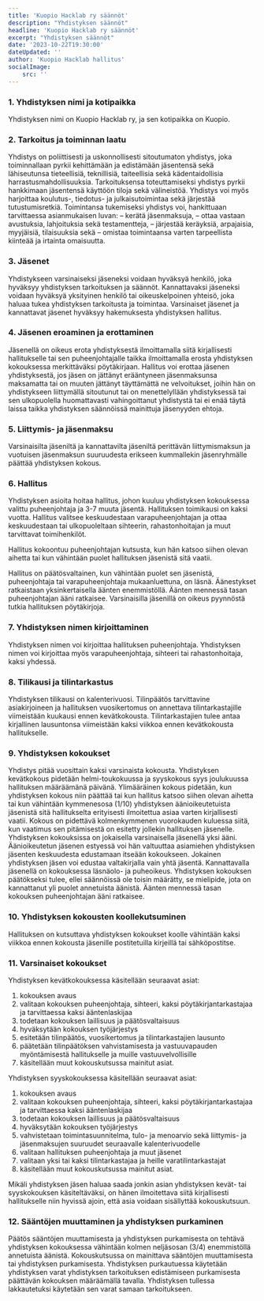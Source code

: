 ```yaml
---
title: 'Kuopio Hacklab ry säännöt'
description: "Yhdistyksen säännöt"
headline: 'Kuopio Hacklab ry säännöt'
excerpt: "Yhdistyksen säännöt"
date: '2023-10-22T19:30:00'
dateUpdated: ''
author: 'Kuopio Hacklab hallitus'
socialImage:
    src: ''
---
```


### 1. Yhdistyksen nimi ja kotipaikka

Yhdistyksen nimi on Kuopio Hacklab ry, ja sen kotipaikka on Kuopio.

### 2. Tarkoitus ja toiminnan laatu

Yhdistys on poliittisesti ja uskonnollisesti sitoutumaton yhdistys, joka toiminnallaan pyrkii kehittämään ja edistämään jäsentensä sekä lähiseutunsa tieteellisiä, teknillisiä, taiteellisia sekä kädentaidollisia harrastusmahdollisuuksia.
Tarkoituksensa toteuttamiseksi yhdistys pyrkii hankkimaan jäsentensä käyttöön tiloja sekä välineistöä. Yhdistys voi myös harjoittaa koulutus-, tiedotus- ja julkaisutoimintaa sekä järjestää tutustumisretkiä.
Toimintansa tukemiseksi yhdistys voi, hankittuaan tarvittaessa asianmukaisen luvan:
– kerätä jäsenmaksuja,
– ottaa vastaan avustuksia, lahjoituksia sekä testamentteja,
– järjestää keräyksiä, arpajaisia, myyjäisiä, tilaisuuksia sekä
– omistaa toimintaansa varten tarpeellista kiinteää ja irtainta omaisuutta.

### 3. Jäsenet

Yhdistykseen varsinaiseksi jäseneksi voidaan hyväksyä henkilö, joka hyväksyy yhdistyksen tarkoituksen ja säännöt.
Kannattavaksi jäseneksi voidaan hyväksyä yksityinen henkilö tai oikeuskelpoinen yhteisö, joka haluaa tukea yhdistyksen tarkoitusta ja toimintaa.
Varsinaiset jäsenet ja kannattavat jäsenet hyväksyy hakemuksesta yhdistyksen hallitus.

### 4. Jäsenen eroaminen ja erottaminen

Jäsenellä on oikeus erota yhdistyksestä ilmoittamalla siitä kirjallisesti hallitukselle tai sen puheenjohtajalle taikka ilmoittamalla erosta yhdistyksen kokouksessa merkittäväksi pöytäkirjaan.
Hallitus voi erottaa jäsenen yhdistyksestä, jos jäsen on jättänyt erääntyneen jäsenmaksunsa maksamatta tai on muuten jättänyt täyttämättä ne velvoitukset, joihin hän on yhdistykseen liittymällä sitoutunut tai on menettelyllään yhdistyksessä tai sen ulkopuolella huomattavasti vahingoittanut yhdistystä tai ei enää täytä laissa taikka yhdistyksen säännöissä mainittuja jäsenyyden ehtoja.

### 5. Liittymis- ja jäsenmaksu

Varsinaisilta jäseniltä ja kannattavilta jäseniltä perittävän liittymismaksun ja vuotuisen jäsenmaksun suuruudesta erikseen kummallekin jäsenryhmälle päättää yhdistyksen kokous.

### 6. Hallitus

Yhdistyksen asioita hoitaa hallitus, johon kuuluu yhdistyksen kokouksessa valittu puheenjohtaja ja 3-7 muuta jäsentä.
Hallituksen toimikausi on kaksi vuotta.
Hallitus valitsee keskuudestaan varapuheenjohtajan ja ottaa keskuudestaan tai ulkopuoleltaan sihteerin, rahastonhoitajan ja muut tarvittavat toimihenkilöt.

Hallitus kokoontuu puheenjohtajan kutsusta, kun hän katsoo siihen olevan aihetta tai kun vähintään puolet hallituksen jäsenistä sitä vaatii.

Hallitus on päätösvaltainen, kun vähintään puolet sen jäsenistä, puheenjohtaja tai varapuheenjohtaja mukaanluettuna, on läsnä. Äänestykset ratkaistaan yksinkertaisella äänten enemmistöllä. Äänten mennessä tasan puheenjohtajan ääni ratkaisee.
Varsinaisilla jäsenillä on oikeus pyynnöstä tutkia hallituksen pöytäkirjoja.

### 7. Yhdistyksen nimen kirjoittaminen

Yhdistyksen nimen voi kirjoittaa hallituksen puheenjohtaja. Yhdistyksen nimen voi kirjoittaa myös varapuheenjohtaja, sihteeri tai rahastonhoitaja, kaksi yhdessä.

### 8. Tilikausi ja tilintarkastus

Yhdistyksen tilikausi on kalenterivuosi.
Tilinpäätös tarvittavine asiakirjoineen ja hallituksen vuosikertomus on annettava tilintarkastajille viimeistään kuukausi ennen kevätkokousta. Tilintarkastajien tulee antaa kirjallinen lausuntonsa viimeistään kaksi viikkoa ennen kevätkokousta hallitukselle.

### 9. Yhdistyksen kokoukset

Yhdistys pitää vuosittain kaksi varsinaista kokousta.
Yhdistyksen kevätkokous pidetään helmi-toukokuussa ja syyskokous syys joulukuussa hallituksen määräämänä päivänä.
Ylimääräinen kokous pidetään, kun yhdistyksen kokous niin päättää tai kun hallitus katsoo siihen olevan aihetta tai kun vähintään kymmenesosa (1/10) yhdistyksen äänioikeutetuista jäsenistä sitä hallitukselta erityisesti ilmoitettua asiaa varten kirjallisesti vaatii. Kokous on pidettävä kolmenkymmenen vuorokauden kuluessa siitä, kun vaatimus sen pitämisestä on esitetty jollekin hallituksen jäsenelle.
Yhdistyksen kokouksissa on jokaisella varsinaisella jäsenellä yksi ääni. Äänioikeutetun jäsenen estyessä voi hän valtuuttaa asiamiehen yhdistyksen jäsenten keskuudesta edustamaan itseään kokoukseen. Jokainen yhdistyksen jäsen voi edustaa valtakirjalla vain yhtä jäsentä.
Kannattavalla jäsenellä on kokouksessa läsnäolo- ja puheoikeus.
Yhdistyksen kokouksen päätökseksi tulee, ellei säännöissä ole toisin määrätty, se mielipide, jota on kannattanut yli puolet annetuista äänistä. Äänten mennessä tasan kokouksen puheenjohtajan ääni ratkaisee.

### 10. Yhdistyksen kokousten koollekutsuminen

Hallituksen on kutsuttava yhdistyksen kokoukset koolle vähintään kaksi viikkoa ennen kokousta jäsenille postitetuilla kirjeillä tai sähköpostitse.

### 11. Varsinaiset kokoukset

Yhdistyksen kevätkokouksessa käsitellään seuraavat asiat:
1. kokouksen avaus
2. valitaan kokouksen puheenjohtaja, sihteeri, kaksi pöytäkirjantarkastajaa ja tarvittaessa kaksi ääntenlaskijaa
3. todetaan kokouksen laillisuus ja päätösvaltaisuus
4. hyväksytään kokouksen työjärjestys
5. esitetään tilinpäätös, vuosikertomus ja tilintarkastajien lausunto
6. päätetään tilinpäätöksen vahvistamisesta ja vastuuvapauden myöntämisestä hallitukselle ja muille vastuuvelvollisille
7. käsitellään muut kokouskutsussa mainitut asiat.

Yhdistyksen syyskokouksessa käsitellään seuraavat asiat:
1. kokouksen avaus
2. valitaan kokouksen puheenjohtaja, sihteeri, kaksi pöytäkirjantarkastajaa ja tarvittaessa kaksi ääntenlaskijaa
3. todetaan kokouksen laillisuus ja päätösvaltaisuus
4. hyväksytään kokouksen työjärjestys
5. vahvistetaan toimintasuunnitelma, tulo- ja menoarvio sekä liittymis- ja jäsenmaksujen suuruudet seuraavalle kalenterivuodelle
6. valitaan hallituksen puheenjohtaja ja muut jäsenet
7. valitaan yksi tai kaksi tilintarkastajaa ja heille varatilintarkastajat
8. käsitellään muut kokouskutsussa mainitut asiat.

Mikäli yhdistyksen jäsen haluaa saada jonkin asian yhdistyksen kevät- tai syyskokouksen käsiteltäväksi, on hänen ilmoitettava siitä kirjallisesti hallitukselle niin hyvissä ajoin, että asia voidaan sisällyttää kokouskutsuun.

### 12. Sääntöjen muuttaminen ja yhdistyksen purkaminen

Päätös sääntöjen muuttamisesta ja yhdistyksen purkamisesta on tehtävä yhdistyksen kokouksessa vähintään kolmen neljäsosan (3/4) enemmistöllä annetuista äänistä. Kokouskutsussa on mainittava sääntöjen muuttamisesta tai yhdistyksen purkamisesta.
Yhdistyksen purkautuessa käytetään yhdistyksen varat yhdistyksen tarkoituksen edistämiseen purkamisesta päättävän kokouksen määräämällä tavalla. Yhdistyksen tullessa lakkautetuksi käytetään sen varat samaan tarkoitukseen.

